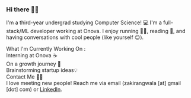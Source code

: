 ### Hi there 👋🏽

<!--
**zakirangwala/zakirangwala** is a ✨ _special_ ✨ repository because its `README.md` (this file) appears on your GitHub profile.

Here are some ideas to get you started:

- 🔭 I’m currently working on ...
- 🌱 I’m currently learning ...
- 👯 I’m looking to collaborate on ...
- 🤔 I’m looking for help with ...
- 💬 Ask me about ...
- 📫 How to reach me: ...
- 😄 Pronouns: ...
- ⚡ Fun fact: ...
-->
I'm a third-year undergrad studying Computer Science! 💻 I'm a full-stack/ML developer working at Onova. I enjoy running 🏃‍♂️, reading 📖, and having conversations with cool people (like yourself 😉).

What I'm Currently Working On :  
Interning at Onova ☕  
On a growth journey 🌳  
Brainstorming startup ideas💡  
Contact Me 🤙🏽  
I love meeting new people! Reach me via email (zakirangwala [at] gmail [dot] com) or <a href="https://www.linkedin.com/in/zakirangwala/" target="_blank">LinkedIn</a>.
